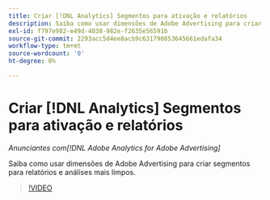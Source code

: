 ```yaml
---
title: Criar [!DNL Analytics] Segmentos para ativação e relatórios
description: Saiba como usar dimensões de Adobe Advertising para criar segmentos para relatórios e análises mais limpos.
exl-id: f797e982-e49d-4038-982e-f2635e56591b
source-git-commit: 2293acc5d4ee8acb9c631790853645661edafa34
workflow-type: tm+mt
source-wordcount: '0'
ht-degree: 0%

---
```


# Criar [!DNL Analytics] Segmentos para ativação e relatórios

*Anunciantes com[!DNL Adobe Analytics for Adobe Advertising]*

Saiba como usar dimensões de Adobe Advertising para criar segmentos para relatórios e análises mais limpos.

>[!VIDEO](https://video.tv.adobe.com/v/33916)
